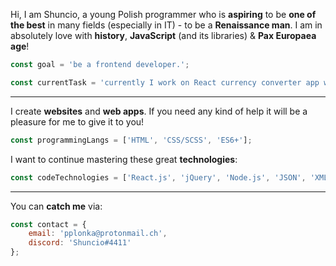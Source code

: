 Hi, I am Shuncio, a young Polish programmer who is **aspiring** to be **one of the best** in many fields (especially in IT) - to be a **Renaissance man**. I am in absolutely love with **history**, **JavaScript** (and its libraries) & **Pax Europaea age**!

```javascript
const goal = 'be a frontend developer.';
```

```javascript
const currentTask = 'currently I work on React currency converter app with usage of an external API';
```


---


I create **websites** and **web apps**. If you need any kind of help it will be a pleasure for me to give it to you!
```javascript
const programmingLangs = ['HTML', 'CSS/SCSS', 'ES6+'];
```

I want to continue mastering these great **technologies**:
```javascript
const codeTechnologies = ['React.js', 'jQuery', 'Node.js', 'JSON', 'XML', 'Git', 'NPM', 'Bash', 'Linux'];
```


---



You can **catch me** via:
```javascript
const contact = {
    email: 'pplonka@protonmail.ch',
    discord: 'Shuncio#4411'
};
```
